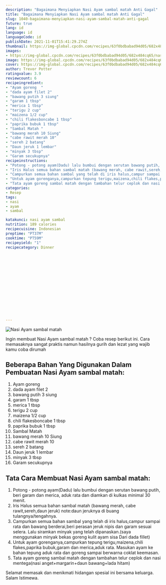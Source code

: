 ```yaml
---
description: "Bagaimana Menyiapkan Nasi Ayam sambal matah Anti Gagal"
title: "Bagaimana Menyiapkan Nasi Ayam sambal matah Anti Gagal"
slug: 1040-bagaimana-menyiapkan-nasi-ayam-sambal-matah-anti-gagal
future: true
lang: id
language: id
languageCode: id
publishDate: 2021-11-01T15:41:29.274Z 
thumbnail: https://img-global.cpcdn.com/recipes/63f0bdbabad94d05/682x484cq65/nasi-ayam-sambal-matah-foto-resep-utama.png
images:
- https://img-global.cpcdn.com/recipes/63f0bdbabad94d05/682x484cq65/nasi-ayam-sambal-matah-foto-resep-utama.png
image: https://img-global.cpcdn.com/recipes/63f0bdbabad94d05/682x484cq65/nasi-ayam-sambal-matah-foto-resep-utama.png
cover: https://img-global.cpcdn.com/recipes/63f0bdbabad94d05/682x484cq65/nasi-ayam-sambal-matah-foto-resep-utama.png
author: Trevor Potter
ratingvalue: 3.9
reviewcount: 6
recipeingredient:
- "Ayam goreng  "
- "dada ayam filet 2"
- "bawang putih 3 siung"
- "garam 1 tbsp"
- "merica 1 tbsp"
- "terigu 2 cup"
- "maizena 1/2 cup"
- "chili flakesboncabe 1 tbsp"
- "paprika bubuk 1 tbsp"
- "Sambal Matah "
- "bawang merah 10 Siung"
- "cabe rawit merah 10"
- "sereh 2 batang"
- "Daun jeruk 1 lembar"
- "minyak 3 tbsp"
- "Garam secukupnya"
recipeinstructions:
- "Potong - potong ayam(Dadu) lalu bumbui dengan serutan bawang putih, beri garam dan merica, aduk rata dan diamkan di kulkas minimal 30 menit."
- "Iris Halus semua bahan sambal matah (bawang merah, cabe rawit,sereh,daun jeruk) note:daun jeruknya di buang tulangnya/tengahnya."
- "Campurkan semua bahan sambal yang telah di iris halus,campur sampai rata dan bawang berderai,beri perasan jeruk nipis dan garam sesuai selera. Lalu siramkan minyak yang telah dipanaskan.(saya menggunakan minyak bekas goreng kulit ayam sisa Dari dada fillet)"
- "Untuk ayam gorenganya,campurkan tepung terigu,maizena,chili flakes,paprika bubuk,garam dan merica,aduk rata. Masukan ayam ke bahan tepung aduk rata dan goreng sampai berwarna coklat keemasan."
- "Tata ayam goreng sambal matah dengan tambahan telur ceplok dan nasi mentega(nasi anget+margarin+daun bawang+lada hitam)"
categories:
- Resep
tags:
- nasi
- ayam
- sambal

katakunci: nasi ayam sambal 
nutrition: 189 calories
recipecuisine: Indonesian
preptime: "PT37M"
cooktime: "PT59M"
recipeyield: "1"
recipecategory: Dinner


     
    
    
    
    
    
    
    
    
    
    
      
    
---
```



![Nasi Ayam sambal matah](https://img-global.cpcdn.com/recipes/63f0bdbabad94d05/682x484cq65/nasi-ayam-sambal-matah-foto-resep-utama.png)

Ingin membuat Nasi Ayam sambal matah ? Coba resep berikut ini. Cara memasaknya sangat praktis namun hasilnya gurih dan lezat yang wajib kamu coba dirumah

<!--inarticleads1-->

## Beberapa Bahan Yang Digunakan Dalam Pembuatan Nasi Ayam sambal matah:

1. Ayam goreng  
1. dada ayam filet 2
1. bawang putih 3 siung
1. garam 1 tbsp
1. merica 1 tbsp
1. terigu 2 cup
1. maizena 1/2 cup
1. chili flakesboncabe 1 tbsp
1. paprika bubuk 1 tbsp
1. Sambal Matah 
1. bawang merah 10 Siung
1. cabe rawit merah 10
1. sereh 2 batang
1. Daun jeruk 1 lembar
1. minyak 3 tbsp
1. Garam secukupnya



<!--inarticleads2-->

## Tata Cara Membuat Nasi Ayam sambal matah:

1. Potong - potong ayam(Dadu) lalu bumbui dengan serutan bawang putih, beri garam dan merica, aduk rata dan diamkan di kulkas minimal 30 menit.
1. Iris Halus semua bahan sambal matah (bawang merah, cabe rawit,sereh,daun jeruk) note:daun jeruknya di buang tulangnya/tengahnya.
1. Campurkan semua bahan sambal yang telah di iris halus,campur sampai rata dan bawang berderai,beri perasan jeruk nipis dan garam sesuai selera. Lalu siramkan minyak yang telah dipanaskan.(saya menggunakan minyak bekas goreng kulit ayam sisa Dari dada fillet)
1. Untuk ayam gorenganya,campurkan tepung terigu,maizena,chili flakes,paprika bubuk,garam dan merica,aduk rata. Masukan ayam ke bahan tepung aduk rata dan goreng sampai berwarna coklat keemasan.
1. Tata ayam goreng sambal matah dengan tambahan telur ceplok dan nasi mentega(nasi anget+margarin+daun bawang+lada hitam)




Selamat memasak dan menikmati hidangan spesial ini bersama keluarga. Salam Istimewa.
